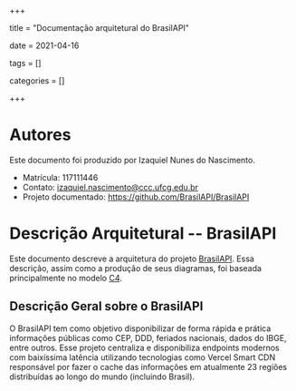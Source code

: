 +++

title = "Documentação arquitetural do BrasilAPI"

date = 2021-04-16

tags = []

categories = []

+++

# Autores

Este documento foi produzido por Izaquiel Nunes do Nascimento.

- Matrícula: 117111446
- Contato: izaquiel.nascimento@ccc.ufcg.edu.br
- Projeto documentado: https://github.com/BrasilAPI/BrasilAPI

# Descrição Arquitetural -- BrasilAPI

Este documento descreve a arquitetura do projeto [BrasilAPI](https://github.com/BrasilAPI/BrasilAPI). Essa descrição, assim como a produção de seus diagramas, foi baseada principalmente no modelo [C4](https://c4model.com/).

## Descrição Geral sobre o BrasilAPI

O BrasilAPI tem como objetivo disponibilizar de forma rápida e prática informações públicas como CEP, DDD, feriados nacionais, dados do IBGE, entre outros. Esse projeto centraliza e disponibiliza endpoints modernos com baixíssima latência utilizando tecnologias como Vercel Smart CDN responsável por fazer o cache das informações em atualmente 23 regiões distribuídas ao longo do mundo (incluindo Brasil).